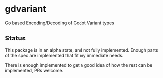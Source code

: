 # gdvariant

Go based Encoding/Decoding of Godot Variant types

## Status

This package is in an alpha state, and not fully implemented.
Enough parts of the spec are implemented that fit my immediate needs.

There is enough implemented to get a good idea of how the rest can be implemented, PRs welcome.

